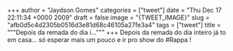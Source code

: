 
+++
author = "Jaydson Gomes"
categories = ["tweet"]
date = "Thu Dec 17 22:11:34 +0000 2009"
draft = false
image = "{TWEET_IMAGE}"
slug = "afb0d5c4d2305b0516d3e81d68c46105a27fe3a4"
tags = ["tweet"]
title = """Depois da remada do dia i..."""
+++
Depois da remada do dia inteiro já to em casa... só esperar mais um pouco e ir pro show do #Rappa !
